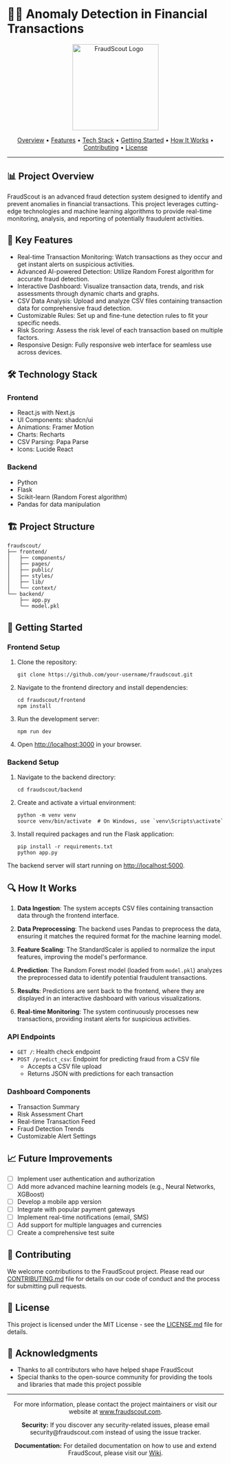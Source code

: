 # 🕵️‍♂️ Anomaly Detection in Financial Transactions

<p align="center">
  <img src="https://example.com/fraudscout-logo.png" alt="FraudScout Logo" width="200">
</p>

<p align="center">
  <a href="#project-overview">Overview</a> •
  <a href="#key-features">Features</a> •
  <a href="#technology-stack">Tech Stack</a> •
  <a href="#getting-started">Getting Started</a> •
  <a href="#how-it-works">How It Works</a> •
  <a href="#contributing">Contributing</a> •
  <a href="#license">License</a>
</p>

---

## 📊 Project Overview

FraudScout is an advanced fraud detection system designed to identify and prevent anomalies in financial transactions. This project leverages cutting-edge technologies and machine learning algorithms to provide real-time monitoring, analysis, and reporting of potentially fraudulent activities.

## 🚀 Key Features

- Real-time Transaction Monitoring: Watch transactions as they occur and get instant alerts on suspicious activities.
- Advanced AI-powered Detection: Utilize Random Forest algorithm for accurate fraud detection.
- Interactive Dashboard: Visualize transaction data, trends, and risk assessments through dynamic charts and graphs.
- CSV Data Analysis: Upload and analyze CSV files containing transaction data for comprehensive fraud detection.
- Customizable Rules: Set up and fine-tune detection rules to fit your specific needs.
- Risk Scoring: Assess the risk level of each transaction based on multiple factors.
- Responsive Design: Fully responsive web interface for seamless use across devices.

## 🛠️ Technology Stack

### Frontend
- React.js with Next.js
- UI Components: shadcn/ui
- Animations: Framer Motion
- Charts: Recharts
- CSV Parsing: Papa Parse
- Icons: Lucide React

### Backend
- Python
- Flask
- Scikit-learn (Random Forest algorithm)
- Pandas for data manipulation

## 🏗️ Project Structure

```
fraudscout/
├── frontend/
│   ├── components/
│   ├── pages/
│   ├── public/
│   ├── styles/
│   ├── lib/
│   └── context/
└── backend/
    ├── app.py
    └── model.pkl
```

## 🚦 Getting Started

### Frontend Setup

1. Clone the repository:
   ```
   git clone https://github.com/your-username/fraudscout.git
   ```

2. Navigate to the frontend directory and install dependencies:
   ```
   cd fraudscout/frontend
   npm install
   ```

3. Run the development server:
   ```
   npm run dev
   ```

4. Open [http://localhost:3000](http://localhost:3000) in your browser.

### Backend Setup

1. Navigate to the backend directory:
   ```
   cd fraudscout/backend
   ```

2. Create and activate a virtual environment:
   ```
   python -m venv venv
   source venv/bin/activate  # On Windows, use `venv\Scripts\activate`
   ```

3. Install required packages and run the Flask application:
   ```
   pip install -r requirements.txt
   python app.py
   ```

The backend server will start running on [http://localhost:5000](http://localhost:5000).

## 🔍 How It Works

1. **Data Ingestion**: The system accepts CSV files containing transaction data through the frontend interface.

2. **Data Preprocessing**: The backend uses Pandas to preprocess the data, ensuring it matches the required format for the machine learning model.

3. **Feature Scaling**: The StandardScaler is applied to normalize the input features, improving the model's performance.

4. **Prediction**: The Random Forest model (loaded from `model.pkl`) analyzes the preprocessed data to identify potential fraudulent transactions.

5. **Results**: Predictions are sent back to the frontend, where they are displayed in an interactive dashboard with various visualizations.

6. **Real-time Monitoring**: The system continuously processes new transactions, providing instant alerts for suspicious activities.

### API Endpoints

- `GET /`: Health check endpoint
- `POST /predict_csv`: Endpoint for predicting fraud from a CSV file
  - Accepts a CSV file upload
  - Returns JSON with predictions for each transaction

### Dashboard Components

- Transaction Summary
- Risk Assessment Chart
- Real-time Transaction Feed
- Fraud Detection Trends
- Customizable Alert Settings

## 📈 Future Improvements

- [ ] Implement user authentication and authorization
- [ ] Add more advanced machine learning models (e.g., Neural Networks, XGBoost)
- [ ] Develop a mobile app version
- [ ] Integrate with popular payment gateways
- [ ] Implement real-time notifications (email, SMS)
- [ ] Add support for multiple languages and currencies
- [ ] Create a comprehensive test suite

## 🤝 Contributing

We welcome contributions to the FraudScout project. Please read our [CONTRIBUTING.md](CONTRIBUTING.md) file for details on our code of conduct and the process for submitting pull requests.

## 📄 License

This project is licensed under the MIT License - see the [LICENSE.md](LICENSE.md) file for details.

## 🙏 Acknowledgments

- Thanks to all contributors who have helped shape FraudScout
- Special thanks to the open-source community for providing the tools and libraries that made this project possible

---

<p align="center">
  For more information, please contact the project maintainers or visit our website at <a href="https://www.fraudscout.com">www.fraudscout.com</a>.
</p>

<p align="center">
  <strong>Security:</strong> If you discover any security-related issues, please email security@fraudscout.com instead of using the issue tracker.
</p>

<p align="center">
  <strong>Documentation:</strong> For detailed documentation on how to use and extend FraudScout, please visit our <a href="https://github.com/your-username/fraudscout/wiki">Wiki</a>.
</p>
